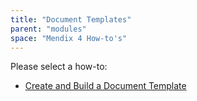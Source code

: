 ```yaml
---
title: "Document Templates"
parent: "modules"
space: "Mendix 4 How-to's"
---
```

Please select a how-to:

*   [Create and Build a Document Template](create-and-build-a-document-template)
